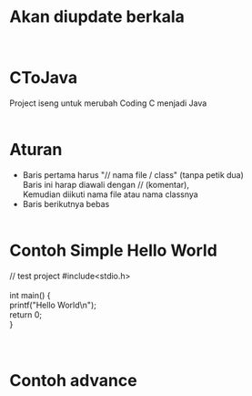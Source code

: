 # Akan diupdate berkala<br><br>

# CToJava
Project iseng untuk merubah Coding C menjadi Java
<br><br>

# Aturan
- Baris pertama harus "// nama file / class" (tanpa petik dua)<br>
  Baris ini harap diawali dengan // (komentar),<br>
  Kemudian diikuti nama file atau nama classnya
- Baris berikutnya bebas
<br><br>

# Contoh Simple Hello World
// test project
#include<stdio.h><br />
<br>
int main() {<br />
    printf("Hello World\n");<br />
    return 0;<br />
}<br />
<br><br>

# Contoh advance
